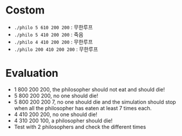 # Costom
- `./philo 5 610 200 200`  : 무한루프
- `./philo 5 410 200 200`  : 죽음
- `./philo 4 410 200 200`  : 무한루프
- `./philo 200 410 200 200`  : 무한루프

# Evaluation
- 1 800 200 200, the philosopher should not eat and should die!
- 5 800 200 200, no one should die!
- 5 800 200 200 7, no one should die and the simulation should stop when all the philosopher has eaten at least 7 times each.
- 4 410 200 200, no one should die!
- 4 310 200 100, a philosopher should die!
- Test with 2 philosophers and check the different times
